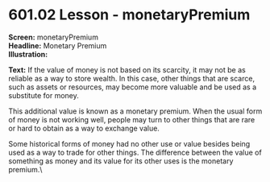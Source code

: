 # 601.02 Lesson - monetaryPremium

**Screen:** monetaryPremium\
**Headline:** Monetary Premium\
**Illustration:**

**Text:** If the value of money is not based on its scarcity, it may not be as reliable as a way to store wealth. In this case, other things that are scarce, such as assets or resources, may become more valuable and be used as a substitute for money.&#x20;

This additional value is known as a monetary premium. When the usual form of money is not working well, people may turn to other things that are rare or hard to obtain as a way to exchange value.&#x20;

Some historical forms of money had no other use or value besides being used as a way to trade for other things. The difference between the value of something as money and its value for its other uses is the monetary premium.\
